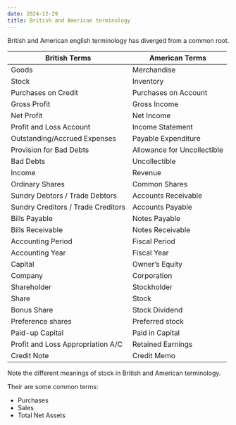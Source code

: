 ```yaml
---
date: 2024-12-29
title: British and American terminology
---
```


British and American english terminology has diverged from a common root.

| British Terms                      | American Terms              |
| ---------------------------------- | --------------------------- |
| Goods                              | Merchandise                 |
| Stock                              | Inventory                   |
| Purchases on Credit                | Purchases on Account        |
| Gross Profit                       | Gross Income                |
| Net Profit                         | Net Income                  |
| Profit and Loss Account            | Income Statement            |
| Outstanding/Accrued Expenses       | Payable Expenditure         |
| Provision for Bad Debts            | Allowance for Uncollectible |
| Bad Debts                          | Uncollectible               |
| Income                             | Revenue                     |
| Ordinary Shares                    | Common Shares               |
| Sundry Debtors / Trade Debtors     | Accounts Receivable         |
| Sundry Creditors / Trade Creditors | Accounts Payable            |
| Bills Payable                      | Notes Payable               |
| Bills Receivable                   | Notes Receivable            |
| Accounting Period                  | Fiscal Period               |
| Accounting Year                    | Fiscal Year                 |
| Capital                            | Owner’s Equity              |
| Company                            | Corporation                 |
| Shareholder                        | Stockholder                 |
| Share                              | Stock                       |
| Bonus Share                        | Stock Dividend              |
| Preference shares                  | Preferred stock             |
| Paid-up Capital                    | Paid in Capital             |
| Profit and Loss Appropriation A/C  | Retained Earnings           |
| Credit Note                        | Credit Memo                 |

Note the different meanings of stock in British and American terminology.

Their are some common terms:

- Purchases
- Sales
- Total Net Assets
